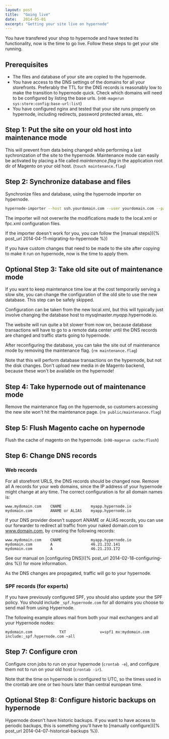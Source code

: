 ```yaml
---
layout: post
title:  "Going live"
date:   2014-05-01
excerpt: "Getting your site live on hypernode"
---
```

You have transfered your shop to hypernode and have tested its functionality, now is the time to go live. Follow these steps to get your site running.

## Prerequisites

* The files and database of your site are copied to the hypernode.
* You have access to the DNS settings of the domains for all your storefronts. Preferably the TTL for the DNS records is reasonably low to make the transition to hypernode quick. Check which domains will need to be configured by listing the base urls. (`n98-magerun sys:store:config:base-url:list`)
* You have configured nginx and tested that your site runs properly on hypernode, including redirects, password protected areas, etc.

## Step 1: Put the site on your old host into maintenance mode

This will prevent from data being changed while performing a last sychronization of the site to the hypernode. Maintenance mode can easily be activated by placing a file called *maintenance.flag* in the application root dir of Magento on your old host. (`touch maintenance.flag`)

## Step 2: Synchronize database and files

Synchronize files and database, using the hypernode importer on hypernode.

```sh
hypernode-importer --host ssh.yourdomain.com --user yourdomain.com --path yourdomain.com
```

The importer will not overwrite the modifications made to the local.xml or fpc.xml configuration files.

If the importer doesn't work for you, you can follow the [manual steps]({% post_url 2014-04-11-migrating-to-hypernode %})

If you have custom changes that need to be made to the site after copying to make it run on hypernode, now is the time to apply them.

## Optional Step 3: Take old site out of maintenance mode

If you want to keep maintenance time low at the cost temporarily serving a slow site, you can change the configuration of the old site to use the new database. This step can be safely skipped.

Configuration can be taken from the new local.xml, but this will typically just involve changing the database host to mysqlmaster.*myapp*.hypernode.io.

The website will run quite a bit slower from now on, because database transactions will have to go to a remote data center until the DNS records are changed and traffic starts going to hypernode.

After reconfiguring the database, you can take the site out of maintenance mode by removing the maintenance flag. (`rm maintenance.flag`)

Note that this will perform database transactions on the hypernode, but not the disk changes. Don't upload new media in de Magento backend, because these won't be available on the hypernode!

## Step 4: Take hypernode out of maintenance mode

Remove the maintenance flag on the hypernode, so customers accessing the new site won't hit the maintenance page. (`rm public/maintenance.flag`)

## Step 5: Flush Magento cache on hypernode

Flush the cache of magento on the hypernode. (`n98-magerun cache:flush`)

## Step 6: Change DNS records

### Web records

For all storefront URLS, the DNS records should be changed now. Remove all A records for your web domains, since the IP address of your hypernode might change at any time. The correct configuration is for all domain names is:

```
www.mydomain.com    CNAME             myapp.hypernode.io
mydomain.com        ANAME or ALIAS    myapp.hypernode.io
```

If your DNS provider doesn't support ANAME or ALIAS records, you can use our forwarder to redirect all traffic from your naked domain.com to www.domain.com, by creating the following records:

```
www.mydomain.com    CNAME             myapp.hypernode.io
mydomain.com        A                 46.21.232.141
mydomain.com        A                 46.21.233.172
```

See our manual on [configuring DNS]({% post_url 2014-02-18-configuring-dns %}) for more information.

As the DNS changes are propagated, traffic will go to your hypernode.


### SPF records (for experts)

If you have previously configured SPF, you should also update your the SPF policy. You should include `_spf.hypernode.com` for all domains you choose to send mail from using Hypernode.

The following example allows mail from both your mail exchangers and all your Hypernode nodes:

```
mydomain.com            TXT               v=spf1 mx:mydomain.com include:_spf.hypernode.com ~all
```

## Step 7: Configure cron

Configure cron jobs to run on your hypernode (`crontab -e`), and configure them not to run on your old host (`crontab -ir`).

Note that the time on hypernode is configured to UTC, so the times used in the crontab are one or two hours later than central european time.

## Optional Step 8: Configure historic backups on hypernode

Hypernode doesn't have historic backups. If you want to have access to periodic backups, this is something you'll have to [manually configure]({% post_url 2014-04-07-historical-backups %}).
